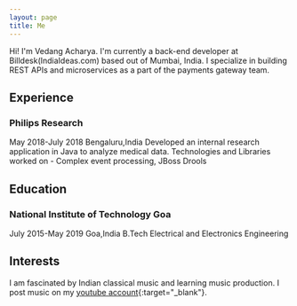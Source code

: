 ```yaml
---
layout: page
title: Me
---
```

Hi! I'm Vedang Acharya. I'm currently a back-end developer at Billdesk(IndiaIdeas.com) based out of Mumbai, India. I specialize in building REST APIs and microservices as a part of the payments gateway team.
## Experience
### Philips Research
May 2018-July 2018
Bengaluru,India
Developed an internal research application in Java to analyze medical data. Technologies and Libraries worked on - Complex event processing, JBoss Drools
## Education
### National Institute of Technology Goa
July 2015-May 2019
Goa,India
B.Tech Electrical and Electronics Engineering
## Interests
I am fascinated by Indian classical music and learning music production. I post music on my [youtube account](https://www.youtube.com/channel/UC2T-MCBpTYnBXKoREgbOyPA){:target="_blank"}.

